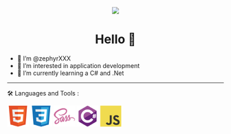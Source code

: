 <div id="header" align="center">
  <img src="https://media.giphy.com/media/PnD1QpuzW7jjp3D1Eo/giphy.gif" width="150"/>
    <H1>Hello 👋</H1>
</div>

- 👋 I’m @zephyrXXX
- 👀 I’m interested in application development
- 🌱 I’m currently learning a C# and .Net

- - -
:hammer_and_wrench: Languages and Tools :<br>
<div>
  <img src="https://github.com/devicons/devicon/blob/master/icons/html5/html5-original.svg" title="Git" **alt="Git" width="50" height="50"/>
  <img src="https://github.com/devicons/devicon/blob/master/icons/css3/css3-original.svg" title="Git" **alt="Git" width="50" height="50"/>
  <img src="https://github.com/devicons/devicon/blob/master/icons/sass/sass-original.svg" title="Git" **alt="Git" width="50" height="50"/>
  <img src="https://github.com/devicons/devicon/blob/master/icons/csharp/csharp-original.svg" title="Git" **alt="Git" width="50" height="50"/>
  <img src="https://github.com/devicons/devicon/blob/master/icons/javascript/javascript-original.svg" title="Git" **alt="Git" width="50" height="50"/>
</div>
<!---
zephyrXXX/zephyrXXX is a ✨ special ✨ repository because its `README.md` (this file) appears on your GitHub profile.
You can click the Preview link to take a look at your changes.
--->
